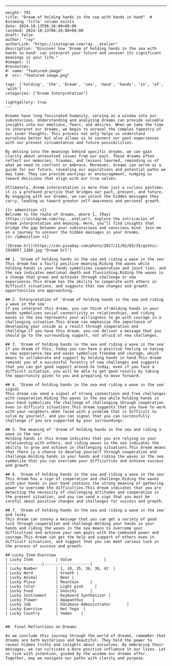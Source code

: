 ---
    weight: 701
    title: "Dream of holding hands in the sea with hands in hand"  # Assuming 'title' column exists
    date: 2024-10-13T06:26:00+08:00
    lastmod: 2024-10-13T06:26:00+08:00
    draft: false
    author: "ray"
    authorLink: "https://instagram.com/ray._.atelier"
    description: "Discover how 'Dream of holding hands in the sea with hands in hand' can interpret your future and uncover its significant meanings in your life."
    #images: []
    #resources:
    #- name: "featured-image"
    #  src: "featured-image.png"
    
    tags: ['holding', 'the', 'Dream', 'sea', 'hand', 'hands', 'in', 'of', 'with']
    categories: ["Dream Interpretation"]
    
    lightgallery: true
    ---
    
    Dreams have long fascinated humanity, serving as a window into our subconscious. Understanding and analyzing dreams can provide valuable insights into our emotions, fears, and desires. When we take the time to interpret our dreams, we begin to unravel the complex tapestry of our inner thoughts. This process not only helps us understand ourselves better but also allows us to connect our past experiences with our present circumstances and future possibilities.
    
    By delving into the meanings behind specific dreams, we can gain clarity about unresolved issues from our past. These dreams often reflect our memories, traumas, and lessons learned, reminding us of what we need to confront or embrace. Moreover, dreams can serve as a guide for our future, revealing our aspirations and potential paths we may take. They can provide warnings or encouragement, nudging us toward decisions that align with our true selves.
    
    Ultimately, dream interpretation is more than just a curious pastime; it is a profound practice that bridges our past, present, and future. By engaging with our dreams, we can unlock the hidden messages they carry, leading us toward greater self-awareness and personal growth.
    
    {{< admonition >}}
    Welcome to the realm of dreams, where I, [Ray](https://instagram.com/ray._.atelier), explore the intricacies of dream interpretation and meaning. Here, you’ll find insights that bridge the gap between your subconscious and conscious mind. Join me on a journey to uncover the hidden messages in your dreams.
    {{< /admonition >}}
    
    ![Dream Grl](https://cdn.pixabay.com/photo/2017/11/02/03/35/gothic-2910057_1280.jpg "Dream Grl")
    
    ## 1. 'Dream of holding hands in the sea and riding a wave in the sea'
    This dream has a fairly positive meaning.Riding the waves while holding hands in your hands symbolizes cooperation and joint ties, and the sea indicates emotional depth and flourishing.Riding the waves is a change that grows and achieves through challenge or new experiences.This dream has the ability to cooperate with others in difficult situations, and suggests that new changes and growth opportunities are approaching.
    
    ## 2. Interpretation of 'dream of holding hands in the sea and riding a wave in the sea'
    If you interpret this dream, you can think of:Holding hands in your hands symbolizes social connectivity or relationships, and riding waves in the sea represents your willingness to go with courage in a challenging situation.This dream can emphasize the importance of developing your inside as a result through cooperation and challenge.If you have this dream, you can deliver a message that you should go to the surrounding support, not afraid of new challenges.
    
    ## 3. 'Dream of holding hands in the sea and riding a wave in the sea'
    If you dream of this, today you can have a positive feeling in having a new experience.Sea and waves symbolize freedom and courage, which means to collaborate and support by holding hands in hand.This dream reminds you of a successful forestry of new challenges and suggests that you can get good support around.So today, even if you face a difficult situation, you will be able to get good results by taking the opportunity given to you and preparing to move forward.
    
    ## 4. 'Dream of holding hands in the sea and riding a wave in the sea' signal
    This dream can send a signal of strong connections and free challenges with cooperation.Riding the waves in the sea while holding hands in your hand symbolizes the challenge of challenging through cooperation even in difficult situations.This dream suggests that you have to work with your neighbors when faced with a problem that is difficult to solve by yourself, and you can signal that you can successfully challenge if you are supported by your surroundings.
    
    ## 5. The meaning of 'dream of holding hands in the sea and riding a wave in the sea'
    Holding hands in this dream indicates that you are relying on your relationship with others, and riding waves in the sea indicates the ability to grow and achieve in challenging situations.This dream means that there is a chance to develop yourself through cooperation and challenge.Holding hands in your hands and riding the waves in the sea symbolize that you can overcome your difficulties and achieve success and growth.
    
    ## 6. 'Dream of holding hands in the sea and riding a wave in the sea'
    This dream has a sign of cooperation and challenge.Riding the waves with your hands in your hand contains the strong meaning of gathering power to overcome the difficulties.This dream indicates that you are detecting the necessity of challenging attitudes and cooperation in the present situation, and you can send a sign that you must be careful about positive changes and challenges for success and growth.
    
    ## 7. 'Dream of holding hands in the sea and riding a wave in the sea' and lucky
    This dream can convey a message that you can get a variety of good luck through cooperation and challenge.Holding your hands in your hands and riding the waves in the sea means to overcome your difficulties and achieve your own goals with the combined power and courage.This dream can get the help and support of others even in difficult situations, and suggest that you can meet various luck in the process of success and growth.
    
    ## Lucky Item Overview
    | Lucky Item          | Value              |
    |---------------|--------------------|
    | Lucky Number        | 1, 10, 35, 36, 38, 42  |
    | Lucky Word          | Growth |
    | Lucky Animal        | Bear |
    | Lucky Place         | Mountain     |
    | Lucky Color         | Light pink     |
    | Lucky Food          | Gnocchi      |
    | Lucky Instrument    | Keyboard Synthesizer |
    | Lucky Flower        | Agapanthus    |
    | Lucky Job           | Database Administrator       |
    | Lucky Exercise      | Hot Yoga  |
    | Lucky Country       | Yemen    |
    
    
    ##  Final Reflections on Dreams
    
    As we conclude this journey through the world of dreams, remember that dreams are both mysterious and beautiful. They hold the power to reveal hidden truths and insights about ourselves. By embracing their messages, we can cultivate a more positive influence in our lives. Let us live with intention, guided by the wisdom our dreams offer. Together, may we navigate our paths with clarity and purpose.
    